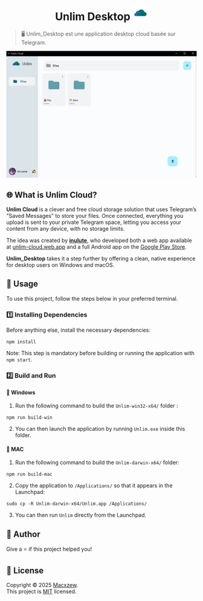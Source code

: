 <h1 align="center">Unlim Desktop <img src="assets/app-icon.png" width="40px"></h1>

> 🖥️ Unlim_Desktop est une application desktop cloud basée sur Telegram. 

<img alt="Unlim" src="assets/desktop.png"/>

## 🌐 What is Unlim Cloud?

**Unlim Cloud** is a clever and free cloud storage solution that uses Telegram’s "Saved Messages" to store your files. Once connected, everything you upload is sent to your private Telegram space, letting you access your content from any device, with no storage limits.

The idea was created by **[inulute](https://github.com/inulute)**, who developed both a web app available at [unlim-cloud.web.app](https://unlim-cloud.web.app) and a full Android app on the [Google Play Store](https://play.google.com/store/apps/details?id=com.kratosle.unlim).

**Unlim_Desktop** takes it a step further by offering a clean, native experience for desktop users on Windows and macOS.


## 🚀 Usage

To use this project, follow the steps below in your preferred terminal.

### 1️⃣ Installing Dependencies

Before anything else, install the necessary dependencies:

```shell
npm install
```

Note: This step is mandatory before building or running the application with `npm start`.

### 2️⃣ Build and Run

#### 🔹 Windows

1. Run the following command to build the `Unlim-win32-x64/` folder :

```
npm run build-win
```

2. You can then launch the application by running `Unlim.exe` inside this folder.

#### 🔹 MAC

1. Run the following command to build the `Unlim-darwin-x64/` folder:

```shell
npm run build-mac
```

2. Copy the application to `/Applications/` so that it appears in the Launchpad:

```shell
sudo cp -R Unlim-darwin-x64/Unlim.app /Applications/
```

3. You can then run  `Unlim` directly from the Launchpad.


## 👤 Author

Give a ⭐️ if this project helped you!

## 📝 License

Copyright © 2025 [Macxzew](https://github.com/Macxzew).<br />
This project is [MIT](https://github.com/Macxzew/Unlim_Desktop/blob/main/LICENSE) licensed.
